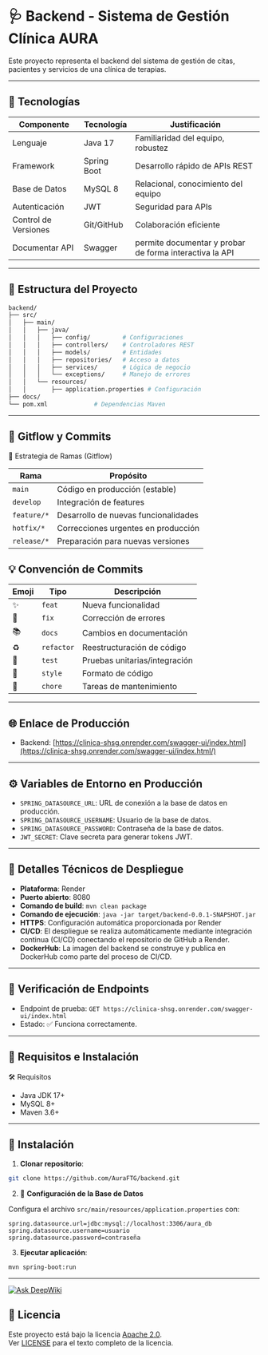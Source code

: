 
# 🩺 Backend - Sistema de Gestión Clínica AURA
Este proyecto representa el backend del sistema de gestión de citas, pacientes y servicios de una clínica de terapias.

---

## 🚀 Tecnologías 

| Componente        | Tecnología    | Justificación                          |
|-------------------|--------------|----------------------------------------|
| Lenguaje          | Java 17      | Familiaridad del equipo, robustez      |
| Framework         | Spring Boot  | Desarrollo rápido de APIs REST         |
| Base de Datos     | MySQL 8      | Relacional, conocimiento del equipo    |
| Autenticación     | JWT          | Seguridad para APIs                    |
| Control de Versiones | Git/GitHub | Colaboración eficiente                |
| Documentar API    | Swagger      | permite documentar y probar de forma interactiva la API|

---

## 📁 Estructura del Proyecto

```bash
backend/
├── src/
│   ├── main/
│   │   ├── java/
│   │   │   ├── config/         # Configuraciones
│   │   │   ├── controllers/    # Controladores REST
│   │   │   ├── models/         # Entidades
│   │   │   ├── repositories/   # Acceso a datos
│   │   │   ├── services/       # Lógica de negocio
│   │   │   └── exceptions/     # Manejo de errores
│   │   └── resources/
│   │       ├── application.properties # Configuración
├── docs/
└── pom.xml             # Dependencias Maven
```

---

## 🔷 Gitflow y Commits



🌿 Estrategia de Ramas (Gitflow)

| Rama          | Propósito                                 |
|---------------|-------------------------------------------|
| `main`        | Código en producción (estable)            |
| `develop`     | Integración de features                   |
| `feature/*`   | Desarrollo de nuevas funcionalidades      |
| `hotfix/*`    | Correcciones urgentes en producción       |
| `release/*`   | Preparación para nuevas versiones         |


## 💡 Convención de Commits


| Emoji | Tipo       | Descripción                           |
|-------|------------|---------------------------------------|
| ✨    | `feat`     | Nueva funcionalidad                   |
| 🐛    | `fix`      | Corrección de errores                 |
| 📚    | `docs`     | Cambios en documentación              |
| ♻️    | `refactor` | Reestructuración de código            |
| 🧪    | `test`     | Pruebas unitarias/integración         |
| 🎨    | `style`    | Formato de código                     |
| 🔧    | `chore`    | Tareas de mantenimiento               |


---

## 🌐 Enlace de Producción

- Backend: [https://clinica-shsg.onrender.com/swagger-ui/index.html](https://clinica-shsg.onrender.com/swagger-ui/index.html/)


---

## ⚙️ Variables de Entorno en Producción

- `SPRING_DATASOURCE_URL`: URL de conexión a la base de datos en producción.
- `SPRING_DATASOURCE_USERNAME`: Usuario de la base de datos.
- `SPRING_DATASOURCE_PASSWORD`: Contraseña de la base de datos.
- `JWT_SECRET`: Clave secreta para generar tokens JWT.

---

## 🔧 Detalles Técnicos de Despliegue

- **Plataforma**: Render
- **Puerto abierto**: 8080
- **Comando de build**: `mvn clean package`
- **Comando de ejecución**: `java -jar target/backend-0.0.1-SNAPSHOT.jar`
- **HTTPS**: Configuración automática proporcionada por Render
- **CI/CD**: El despliegue se realiza automáticamente mediante integración continua (CI/CD) conectando el repositorio de GitHub a Render.
- **DockerHub**: La imagen del backend se construye y publica en DockerHub como parte del proceso de CI/CD.

---

## 📡 Verificación de Endpoints

- Endpoint de prueba: `GET https://clinica-shsg.onrender.com/swagger-ui/index.html`
- Estado: ✅ Funciona correctamente.

---
## 🔷 Requisitos e Instalación


🛠️ Requisitos

- Java JDK 17+
- MySQL 8+
- Maven 3.6+

---

## 🔧 Instalación

1. **Clonar repositorio**:
```bash
git clone https://github.com/AuraFTG/backend.git
```
2. 🔧 **Configuración de la Base de Datos**

Configura el archivo `src/main/resources/application.properties` con:

```properties
spring.datasource.url=jdbc:mysql://localhost:3306/aura_db
spring.datasource.username=usuario
spring.datasource.password=contraseña
```

3. **Ejecutar aplicación**:
```bash
mvn spring-boot:run
```
---

[![Ask DeepWiki](https://deepwiki.com/badge.svg)](https://deepwiki.com/AuraFTG/backend)


## 📄 Licencia

Este proyecto está bajo la licencia [Apache 2.0](https://www.apache.org/licenses/LICENSE-2.0).  
Ver [LICENSE](LICENSE) para el texto completo de la licencia.


